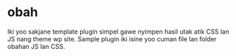 # obah

Iki yoo sakjane template plugin simpel gawe nyimpen hasil utak atik CSS lan JS nang theme wp site. Sample plugin iki isine yoo cuman file lan folder obahan JS lan CSS.
